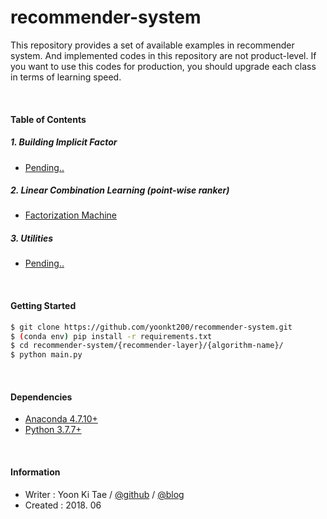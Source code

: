recommender-system
=======

This repository provides a set of available examples in recommender system. And implemented codes in this repository are not product-level. If you want to use this codes for production, you should upgrade each class in terms of learning speed.


<br/>

#### Table of Contents

##### 1. Building Implicit Factor
* [Pending..](https://github.com/yoonkt200/recommender-system/tree/master/implicit/SVD/main.py)

##### 2. Linear Combination Learning (point-wise ranker)
* [Factorization Machine](https://github.com/yoonkt200/recommender-system/tree/master/ranker/FM/main.py)

##### 3. Utilities
* [Pending..](https://github.com/yoonkt200/recommender-system/tree/master/implicit/SVD/main.py)

<br/>

#### Getting Started
```bash
$ git clone https://github.com/yoonkt200/recommender-system.git
$ (conda env) pip install -r requirements.txt
$ cd recommender-system/{recommender-layer}/{algorithm-name}/
$ python main.py
```

<br/>

#### Dependencies
* [Anaconda 4.7.10+](https://www.anaconda.com/distribution/)
* [Python 3.7.7+](https://www.continuum.io/downloads)



<br/>


#### Information
- Writer : Yoon Ki Tae / [@github](https://github.com/yoonkt200) / [@blog](http://yamalab.tistory.com)
- Created : 2018. 06
